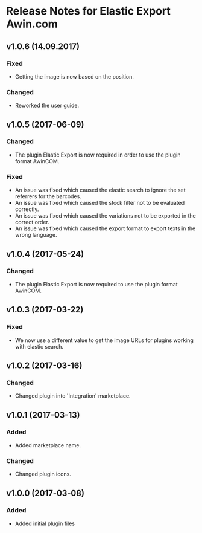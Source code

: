 # Release Notes for Elastic Export Awin.com

## v1.0.6 (14.09.2017)

### Fixed
- Getting the image is now based on the position.

### Changed
- Reworked the user guide.

## v1.0.5 (2017-06-09)

### Changed
- The plugin Elastic Export is now required in order to use the plugin format AwinCOM.

### Fixed
- An issue was fixed which caused the elastic search to ignore the set referrers for the barcodes.
- An issue was fixed which caused the stock filter not to be evaluated correctly.
- An issue was fixed which caused the variations not to be exported in the correct order.
- An issue was fixed which caused the export format to export texts in the wrong language.

## v1.0.4 (2017-05-24)

### Changed
- The plugin Elastic Export is now required to use the plugin format AwinCOM.

## v1.0.3 (2017-03-22)

### Fixed
- We now use a different value to get the image URLs for plugins working with elastic search.

## v1.0.2 (2017-03-16)

### Changed
- Changed plugin into 'Integration' marketplace.

## v1.0.1 (2017-03-13)

### Added
- Added marketplace name.

### Changed
- Changed plugin icons.

## v1.0.0 (2017-03-08)
 
### Added
- Added initial plugin files
